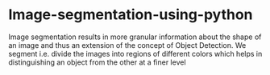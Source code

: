 # Image-segmentation-using-python
Image segmentation results in more granular information about the shape of an image and thus an extension of the concept of Object Detection.  We segment i.e. divide the images into regions of different colors which helps in distinguishing an object from the other at a finer level

